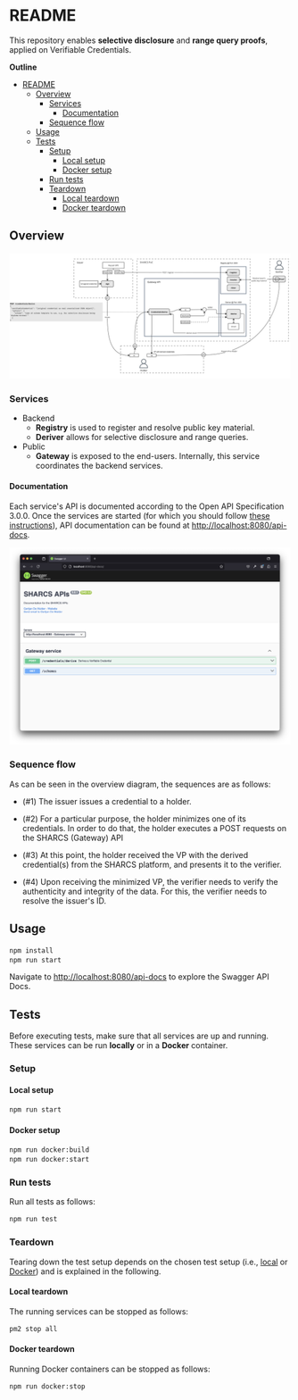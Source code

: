 # README

This repository enables **selective disclosure** and **range query proofs**,
applied on Verifiable Credentials.

**Outline**

- [README](#readme)
  - [Overview](#overview)
    - [Services](#services)
      - [Documentation](#documentation)
    - [Sequence flow](#sequence-flow)
  - [Usage](#usage)
  - [Tests](#tests)
    - [Setup](#setup)
      - [Local setup](#local-setup)
      - [Docker setup](#docker-setup)
    - [Run tests](#run-tests)
    - [Teardown](#teardown)
      - [Local teardown](#local-teardown)
      - [Docker teardown](#docker-teardown)

## Overview

![Overview](img/overview.jpg)

### Services

- Backend
  - **Registry** is used to register and resolve public key material.
  - **Deriver** allows for selective disclosure and range queries.
- Public
  - **Gateway** is exposed to the end-users. Internally, this service coordinates the backend services.

#### Documentation

Each service's API is documented according to the Open API Specification 3.0.0.
Once the services are started (for which you should follow [these instructions](#usage)), API documentation can be found at <http://localhost:8080/api-docs>.

![Swagger Service API Documentation](./img/swagger-api-docs.png)

### Sequence flow

As can be seen in the overview diagram, the sequences are as follows:

- (#1) The issuer issues a credential to a holder.

- (#2) For a particular purpose,
the holder minimizes one of its credentials. In order to do that, the holder executes a POST requests on the SHARCS (Gateway) API

- (#3) At this point, the holder received the VP with the derived credential(s) from the SHARCS platform, and presents it to the verifier.

- (#4) Upon receiving the minimized VP, the verifier needs to verify the authenticity and integrity of the data.
  For this, the verifier needs to resolve the issuer's ID.

  
## Usage

```bash
npm install
npm run start
```

Navigate to
<http://localhost:8080/api-docs> to explore the Swagger API Docs.

## Tests

Before executing tests,
make sure that all services are up and running.
These services can be run **locally** or in a **Docker** container.

### Setup

#### Local setup

```bash
npm run start
```

#### Docker setup

```bash
npm run docker:build
npm run docker:start
```

### Run tests

Run all tests as follows: 

```bash
npm run test
```

### Teardown

Tearing down the test setup depends on the chosen test setup (i.e., [local](#local-setup) or [Docker](#docker-setup)) and is explained in the following. 

#### Local teardown

The running services can be stopped as follows:

```bash
pm2 stop all
```

#### Docker teardown

Running Docker containers can be stopped as follows:

```bash
npm run docker:stop
```
